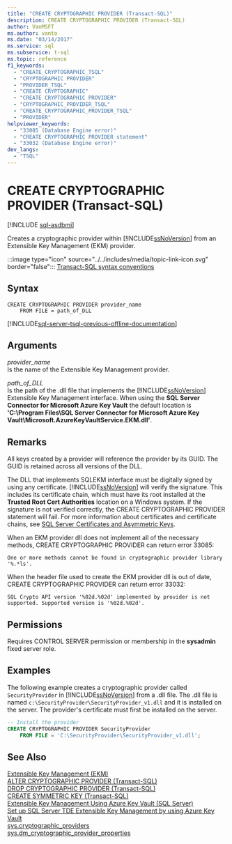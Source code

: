 ```yaml
---
title: "CREATE CRYPTOGRAPHIC PROVIDER (Transact-SQL)"
description: CREATE CRYPTOGRAPHIC PROVIDER (Transact-SQL)
author: VanMSFT
ms.author: vanto
ms.date: "03/14/2017"
ms.service: sql
ms.subservice: t-sql
ms.topic: reference
f1_keywords:
  - "CREATE_CRYPTOGRAPHIC_TSQL"
  - "CRYPTOGRAPHIC PROVIDER"
  - "PROVIDER_TSQL"
  - "CREATE CRYPTOGRAPHIC"
  - "CREATE CRYPTOGRAPHIC PROVIDER"
  - "CRYPTOGRAPHIC_PROVIDER_TSQL"
  - "CREATE_CRYPTOGRAPHIC_PROVIDER_TSQL"
  - "PROVIDER"
helpviewer_keywords:
  - "33085 (Database Engine error)"
  - "CREATE CRYPTOGRAPHIC PROVIDER statement"
  - "33032 (Database Engine error)"
dev_langs:
  - "TSQL"
---
```

# CREATE CRYPTOGRAPHIC PROVIDER (Transact-SQL)
[!INCLUDE [sql-asdbmi](../../includes/applies-to-version/sql-asdbmi.md)]

  Creates a cryptographic provider within [!INCLUDE[ssNoVersion](../../includes/ssnoversion-md.md)] from an Extensible Key Management (EKM) provider.  
  
 :::image type="icon" source="../../includes/media/topic-link-icon.svg" border="false"::: [Transact-SQL syntax conventions](../../t-sql/language-elements/transact-sql-syntax-conventions-transact-sql.md)  
  
## Syntax  
  
```syntaxsql  
CREATE CRYPTOGRAPHIC PROVIDER provider_name   
    FROM FILE = path_of_DLL  
```  

[!INCLUDE[sql-server-tsql-previous-offline-documentation](../../includes/sql-server-tsql-previous-offline-documentation.md)]

## Arguments
 *provider_name*  
 Is the name of the Extensible Key Management provider.  
  
 *path_of_DLL*  
 Is the path of the .dll file that implements the [!INCLUDE[ssNoVersion](../../includes/ssnoversion-md.md)] Extensible Key Management interface. When using the **SQL Server Connector for Microsoft Azure Key Vault** the default location is **'C:\Program Files\SQL Server Connector for Microsoft Azure Key Vault\Microsoft.AzureKeyVaultService.EKM.dll'**.  
  
## Remarks  
 All keys created by a provider will reference the provider by its GUID. The GUID is retained across all versions of the DLL.  
  
 The DLL that implements SQLEKM interface must be digitally signed by using any certificate. [!INCLUDE[ssNoVersion](../../includes/ssnoversion-md.md)] will verify the signature. This includes its certificate chain, which must have its root installed at the **Trusted Root Cert Authorities** location on a Windows system. If the signature is not verified correctly, the CREATE CRYPTOGRAPHIC PROVIDER statement will fail. For more information about certificates and certificate chains, see [SQL Server Certificates and Asymmetric Keys](../../relational-databases/security/sql-server-certificates-and-asymmetric-keys.md).  
  
 When an EKM provider dll does not implement all of the necessary methods, CREATE CRYPTOGRAPHIC PROVIDER can return error 33085:  
  
 `One or more methods cannot be found in cryptographic provider library '%.*ls'.`  
  
 When the header file used to create the EKM provider dll is out of date, CREATE CRYPTOGRAPHIC PROVIDER can return error 33032:  
  
 `SQL Crypto API version '%02d.%02d' implemented by provider is not supported. Supported version is '%02d.%02d'.`  
  
## Permissions  
 Requires CONTROL SERVER permission or membership in the **sysadmin** fixed server role.  
  
## Examples  
 The following example creates a cryptographic provider called `SecurityProvider` in [!INCLUDE[ssNoVersion](../../includes/ssnoversion-md.md)] from a .dll file. The .dll file is named `c:\SecurityProvider\SecurityProvider_v1.dll` and it is installed on the server. The provider's certificate must first be installed on the server.  
  
```sql  
-- Install the provider  
CREATE CRYPTOGRAPHIC PROVIDER SecurityProvider  
    FROM FILE = 'C:\SecurityProvider\SecurityProvider_v1.dll';  
```  
  
## See Also  
 [Extensible Key Management &#40;EKM&#41;](../../relational-databases/security/encryption/extensible-key-management-ekm.md)   
 [ALTER CRYPTOGRAPHIC PROVIDER &#40;Transact-SQL&#41;](../../t-sql/statements/alter-cryptographic-provider-transact-sql.md)   
 [DROP CRYPTOGRAPHIC PROVIDER &#40;Transact-SQL&#41;](../../t-sql/statements/drop-cryptographic-provider-transact-sql.md)   
 [CREATE SYMMETRIC KEY &#40;Transact-SQL&#41;](../../t-sql/statements/create-symmetric-key-transact-sql.md)   
 [Extensible Key Management Using Azure Key Vault &#40;SQL Server&#41;](../../relational-databases/security/encryption/extensible-key-management-using-azure-key-vault-sql-server.md)  
 [Set up SQL Server TDE Extensible Key Management by using Azure Key Vault](../../relational-databases/security/encryption/setup-steps-for-extensible-key-management-using-the-azure-key-vault.md)  
 [sys.cryptographic_providers](../../relational-databases/system-catalog-views/sys-cryptographic-providers-transact-sql.md)  
 [sys.dm_cryptographic_provider_properties](../../relational-databases/system-dynamic-management-views/sys-dm-cryptographic-provider-properties-transact-sql.md)
  
  
